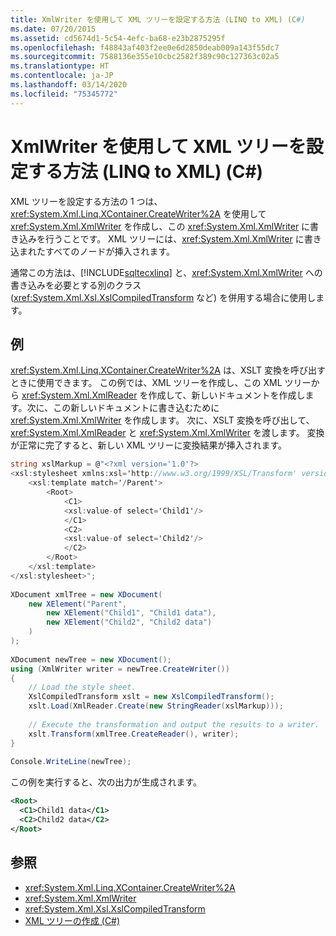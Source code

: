 ```yaml
---
title: XmlWriter を使用して XML ツリーを設定する方法 (LINQ to XML) (C#)
ms.date: 07/20/2015
ms.assetid: cd5674d1-5c54-4efc-ba68-e23b2875295f
ms.openlocfilehash: f48843af403f2ee0e6d2850deab009a143f55dc7
ms.sourcegitcommit: 7588136e355e10cbc2582f389c90c127363c02a5
ms.translationtype: HT
ms.contentlocale: ja-JP
ms.lasthandoff: 03/14/2020
ms.locfileid: "75345772"
---
```

# <a name="how-to-populate-an-xml-tree-with-an-xmlwriter-linq-to-xml-c"></a>XmlWriter を使用して XML ツリーを設定する方法 (LINQ to XML) (C#)
XML ツリーを設定する方法の 1 つは、<xref:System.Xml.Linq.XContainer.CreateWriter%2A> を使用して <xref:System.Xml.XmlWriter> を作成し、この <xref:System.Xml.XmlWriter> に書き込みを行うことです。 XML ツリーには、<xref:System.Xml.XmlWriter> に書き込まれたすべてのノードが挿入されます。  
  
 通常この方法は、[!INCLUDE[sqltecxlinq](~/includes/sqltecxlinq-md.md)] と、<xref:System.Xml.XmlWriter> への書き込みを必要とする別のクラス (<xref:System.Xml.Xsl.XslCompiledTransform> など) を併用する場合に使用します。  
  
## <a name="example"></a>例  
 <xref:System.Xml.Linq.XContainer.CreateWriter%2A> は、XSLT 変換を呼び出すときに使用できます。 この例では、XML ツリーを作成し、この XML ツリーから <xref:System.Xml.XmlReader> を作成して、新しいドキュメントを作成します。次に、この新しいドキュメントに書き込むために <xref:System.Xml.XmlWriter> を作成します。 次に、XSLT 変換を呼び出して、<xref:System.Xml.XmlReader> と <xref:System.Xml.XmlWriter> を渡します。 変換が正常に完了すると、新しい XML ツリーに変換結果が挿入されます。  
  
```csharp  
string xslMarkup = @"<?xml version='1.0'?>  
<xsl:stylesheet xmlns:xsl='http://www.w3.org/1999/XSL/Transform' version='1.0'>  
    <xsl:template match='/Parent'>  
        <Root>  
            <C1>  
            <xsl:value-of select='Child1'/>  
            </C1>  
            <C2>  
            <xsl:value-of select='Child2'/>  
            </C2>  
        </Root>  
    </xsl:template>  
</xsl:stylesheet>";  
  
XDocument xmlTree = new XDocument(  
    new XElement("Parent",  
        new XElement("Child1", "Child1 data"),  
        new XElement("Child2", "Child2 data")  
    )  
);  
  
XDocument newTree = new XDocument();  
using (XmlWriter writer = newTree.CreateWriter())  
{  
    // Load the style sheet.  
    XslCompiledTransform xslt = new XslCompiledTransform();  
    xslt.Load(XmlReader.Create(new StringReader(xslMarkup)));  
  
    // Execute the transformation and output the results to a writer.  
    xslt.Transform(xmlTree.CreateReader(), writer);  
}  
  
Console.WriteLine(newTree);  
```  
  
 この例を実行すると、次の出力が生成されます。  
  
```xml  
<Root>  
  <C1>Child1 data</C1>  
  <C2>Child2 data</C2>  
</Root>  
```  
  
## <a name="see-also"></a>参照

- <xref:System.Xml.Linq.XContainer.CreateWriter%2A>
- <xref:System.Xml.XmlWriter>
- <xref:System.Xml.Xsl.XslCompiledTransform>
- [XML ツリーの作成 (C#)](./linq-to-xml-overview.md)
